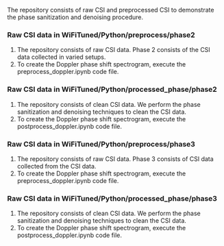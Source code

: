 The repository consists of raw CSI and preprocessed CSI to demonstrate the phase sanitization and denoising procedure. 
### Raw CSI data in WiFiTuned/Python/preprocess/phase2
1. The repository consists of raw CSI data. Phase 2 consists of the CSI data collected in varied setups.  
2. To create the Doppler phase shift spectrogram, execute the preprocess_doppler.ipynb code file. 

### Raw CSI data in WiFiTuned/Python/processed_phase/phase2
1. The repository consists of clean CSI data. We perform the phase sanitization and denoising techniques to clean the CSI data. 
2. To create the Doppler phase shift spectrogram, execute the postprocess_doppler.ipynb code file.


### Raw CSI data in WiFiTuned/Python/preprocess/phase3
1. The repository consists of raw CSI data. Phase 3 consists of CSI data collected from the CSI data.  
2. To create the Doppler phase shift spectrogram, execute the preprocess_doppler.ipynb code file.

### Raw CSI data in WiFiTuned/Python/processed_phase/phase3
1. The repository consists of clean CSI data. We perform the phase sanitization and denoising techniques to clean the CSI data. 
2. To create the Doppler phase shift spectrogram, execute the postprocess_doppler.ipynb code file.
